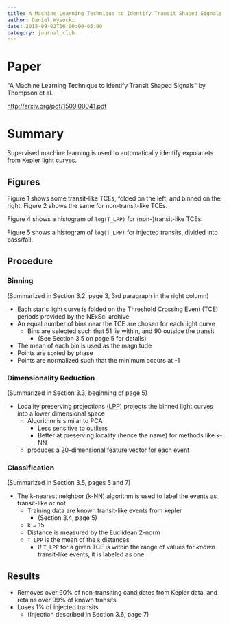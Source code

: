 ```yaml
---
title: A Machine Learning Technique to Identify Transit Shaped Signals
author: Daniel Wysocki
date: 2015-09-02T16:00:00-05:00
category: journal_club
---
```


# Paper

"A Machine Learning Technique to Identify Transit Shaped Signals" by Thompson et al.

<http://arxiv.org/pdf/1509.00041.pdf>

# Summary

Supervised machine learning is used to automatically identify expolanets from Kepler light curves.


## Figures

Figure 1 shows some transit-like TCEs, folded on the left, and binned on the right. Figure 2 shows the same for non-transit-like TCEs.

Figure 4 shows a histogram of `log(T_LPP)` for (non-)transit-like TCEs.

Figure 5 shows a histogram of `log(T_LPP)` for injected transits, divided into pass/fail.

## Procedure

### Binning

(Summarized in Section 3.2, page 3, 3rd paragraph in the right column)

- Each star's light curve is folded on the Threshold Crossing Event (TCE) periods provided by the NExScI archive
- An equal number of bins near the TCE are chosen for each light curve
    - Bins are selected such that 51 lie within, and 90 outside the transit
        - (See Section 3.5 on page 5 for details)
- The mean of each bin is used as the magnitude
- Points are sorted by phase
- Points are normalized such that the minimum occurs at -1


### Dimensionality Reduction

(Summarized in Section 3.3, beginning of page 5)

- Locality preserving projections [(LPP)](http://papers.nips.cc/paper/2359-locality-preserving-projections.pdf) projects the binned light curves into a lower dimensional space
    - Algorithm is similar to PCA
        - Less sensitive to outliers
        - Better at preserving locality (hence the name) for methods like k-NN
    - produces a 20-dimensional feature vector for each event

### Classification

(Summarized in Section 3.5, pages 5 and 7)

- The k-nearest neighbor (k-NN) algorithm is used to label the events as transit-like or not
    - Training data are known transit-like events from kepler
        - (Section 3.4, page 5)
    - k = 15
    - Distance is measured by the Euclidean 2-norm
    - `T_LPP` is the mean of the `k` distances
        - If `T_LPP` for a given TCE is within the range of values for _known_ transit-like events, it is labeled as one

## Results

- Removes over 90% of non-transiting candidates from Kepler data, and retains over 99% of known transits
- Loses 1% of injected transits
    - (Injection described in Section 3.6, page 7)
